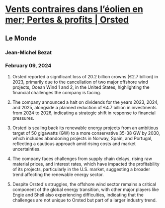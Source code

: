 # [Vents contraires dans l’éolien en mer; Pertes & profits | Orsted](https://advance.lexis.com/api/document?collection=news&id=urn:contentItem:6B8Y-B471-JBST-0022-00000-00&context=1519360)
## Le Monde
### Jean-Michel Bezat
### February 09, 2024

1. Orsted reported a significant loss of 20.2 billion crowns (€2.7 billion) in 2023, primarily due to the cancellation of two major offshore wind projects, Ocean Wind 1 and 2, in the United States, highlighting the financial challenges the company is facing.

2. The company announced a halt on dividends for the years 2023, 2024, and 2025, alongside a planned reduction of €4.7 billion in investments from 2024 to 2026, indicating a strategic shift in response to financial pressures.

3. Orsted is scaling back its renewable energy projects from an ambitious target of 50 gigawatts (GW) to a more conservative 35-38 GW by 2030, which includes abandoning projects in Norway, Spain, and Portugal, reflecting a cautious approach amid rising costs and market uncertainties.

4. The company faces challenges from supply chain delays, rising raw material prices, and interest rates, which have impacted the profitability of its projects, particularly in the U.S. market, suggesting a broader trend affecting the renewable energy sector.

5. Despite Orsted's struggles, the offshore wind sector remains a critical component of the global energy transition, with other major players like Engie and Shell also experiencing difficulties, indicating that the challenges are not unique to Orsted but part of a larger industry trend.